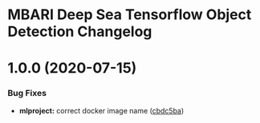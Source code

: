 # MBARI Deep Sea Tensorflow Object Detection Changelog

# 1.0.0 (2020-07-15)


### Bug Fixes

* **mlproject:** correct docker image name ([cbdc5ba](http://bitbucket.org/mbari/deepsea-tfdetect/commits/cbdc5ba2ece1497c4cae42349b949f3f1bd7a2f3))
